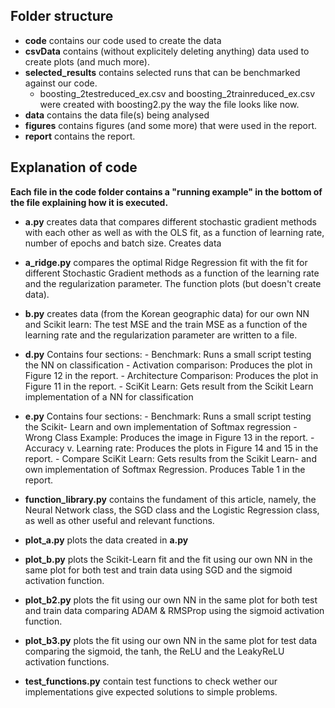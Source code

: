 ## Folder structure
- **code** contains our code used to create the data
- **csvData** contains (without explicitely deleting anything) data used to create plots (and much more).
- **selected_results** contains selected runs that can be benchmarked against our code.
  - boosting_2testreduced_ex.csv and boosting_2trainreduced_ex.csv were created with boosting2.py the way the file looks like now.
- **data** contains the data file(s) being analysed
- **figures** contains figures (and some more) that were used in the report.
- **report** contains the report.

## Explanation of code
__Each file in the code folder contains a "running example" in the bottom of the file explaining how it is executed.__

- **a.py** creates data that compares different stochastic gradient methods with each other as well as with the OLS fit, as a function of learning rate, number of epochs and batch size. Creates data
- **a_ridge.py** compares the optimal Ridge Regression fit with the fit for different Stochastic Gradient methods as a function of the learning rate and the regularization parameter. The function plots (but doesn't create data).
- **b.py** creates data (from the Korean geographic data) for our own NN and Scikit learn: The test MSE and the train MSE as a function of the learning rate and the regularization parameter are written to a file. 
- **d.py**  Contains four sections: 
            - Benchmark: Runs a small script testing the NN on classification
            - Activation comparison: Produces the plot in Figure 12 in the report.
            - Architecture Comparison: Produces the plot in Figure 11 in the report.
            - SciKit Learn: Gets result from the Scikit Learn implementation of a NN for classification
- **e.py**  Contains four sections: 
            - Benchmark: Runs a small script testing the Scikit- Learn and own implementation of Softmax regression
            - Wrong Class Example: Produces the image in Figure 13 in the report.
            - Accuracy v. Learning rate: Produces the plots in Figure 14 and 15 in the report.
            - Compare SciKit Learn: Gets results from the Scikit Learn- and own implementation of Softmax Regression. Produces Table 1 in the report.

- **function_library.py** contains the fundament of this article, namely, the Neural Network class, the SGD class and the Logistic Regression class, as well as  other useful and relevant functions.
- **plot_a.py** plots the data created in **a.py**
- **plot_b.py** plots the Scikit-Learn fit and the fit using our own NN in the same plot for both test and train data using SGD and the sigmoid activation function.
- **plot_b2.py** plots the fit using our own NN in the same plot for both test and train data comparing ADAM & RMSProp using the sigmoid activation function.
- **plot_b3.py** plots the fit using our own NN in the same plot for test data comparing the sigmoid, the tanh, the ReLU and the LeakyReLU activation functions. 
- **test_functions.py** contain test functions to check wether our implementations give expected solutions to simple problems.
